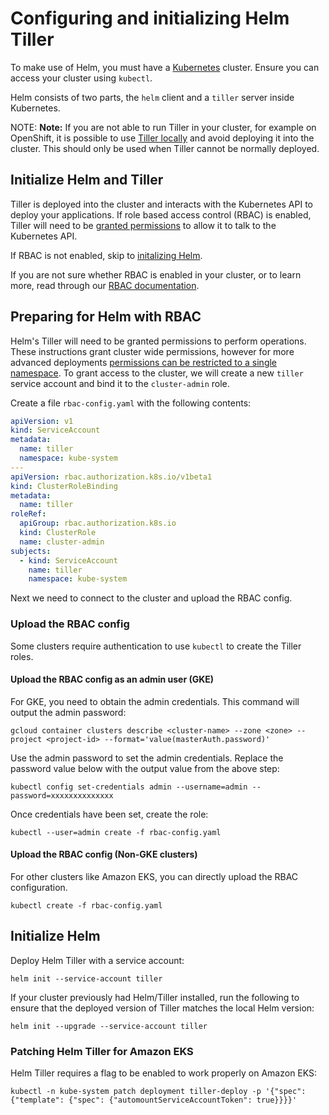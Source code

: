 # Configuring and initializing Helm Tiller

To make use of Helm, you must have a [Kubernetes][k8s-io] cluster. Ensure you can
access your cluster using `kubectl`.

Helm consists of two parts, the `helm` client and a `tiller` server inside Kubernetes.

NOTE: **Note:**
If you are not able to run Tiller in your cluster, for example on OpenShift, it
is possible to use [Tiller locally](https://gitlab.com/charts/gitlab/tree/master/doc/helm#local-tiller)
and avoid deploying it into the cluster. This should only be used when Tiller
cannot be normally deployed.

## Initialize Helm and Tiller

Tiller is deployed into the cluster and interacts with the Kubernetes API to deploy your applications. If role based access control (RBAC) is enabled, Tiller will need to be [granted permissions](#preparing-for-helm-with-rbac) to allow it to talk to the Kubernetes API.

If RBAC is not enabled, skip to [initalizing Helm](#initialize-helm).

If you are not sure whether RBAC is enabled in your cluster, or to learn more, read through our [RBAC documentation](rbac.md).

## Preparing for Helm with RBAC

Helm's Tiller will need to be granted permissions to perform operations. These instructions grant cluster wide permissions, however for more advanced deployments [permissions can be restricted to a single namespace](https://docs.helm.sh/using_helm/#example-deploy-tiller-in-a-namespace-restricted-to-deploying-resources-only-in-that-namespace). To grant access to the cluster, we will create a new `tiller` service account and bind it to the `cluster-admin` role.

Create a file `rbac-config.yaml` with the following contents:

```yaml
apiVersion: v1
kind: ServiceAccount
metadata:
  name: tiller
  namespace: kube-system
---
apiVersion: rbac.authorization.k8s.io/v1beta1
kind: ClusterRoleBinding
metadata:
  name: tiller
roleRef:
  apiGroup: rbac.authorization.k8s.io
  kind: ClusterRole
  name: cluster-admin
subjects:
  - kind: ServiceAccount
    name: tiller
    namespace: kube-system
```

Next we need to connect to the cluster and upload the RBAC config.

### Upload the RBAC config

Some clusters require authentication to use `kubectl` to create the Tiller roles.

#### Upload the RBAC config as an admin user (GKE)

For GKE, you need to obtain the admin credentials. This command will output the admin password:

```
gcloud container clusters describe <cluster-name> --zone <zone> --project <project-id> --format='value(masterAuth.password)'
```

Use the admin password to set the admin credentials. Replace the password value below with the output value from the above step:

```
kubectl config set-credentials admin --username=admin --password=xxxxxxxxxxxxxx
```

Once credentials have been set, create the role:

```
kubectl --user=admin create -f rbac-config.yaml
```

#### Upload the RBAC config (Non-GKE clusters)

For other clusters like Amazon EKS, you can directly upload the RBAC configuration.

```
kubectl create -f rbac-config.yaml
```

## Initialize Helm

Deploy Helm Tiller with a service account:

```
helm init --service-account tiller
```

If your cluster previously had Helm/Tiller installed,
run the following to ensure that the deployed version of Tiller matches the local Helm version:

```
helm init --upgrade --service-account tiller
```

### Patching Helm Tiller for Amazon EKS

Helm Tiller requires a flag to be enabled to work properly on Amazon EKS:

```
kubectl -n kube-system patch deployment tiller-deploy -p '{"spec": {"template": {"spec": {"automountServiceAccountToken": true}}}}'
```

[helm]: https://helm.sh
[helm-using]: https://docs.helm.sh/using_helm
[k8s-io]: https://kubernetes.io/
[gcp-k8s]: https://console.cloud.google.com/kubernetes/list
